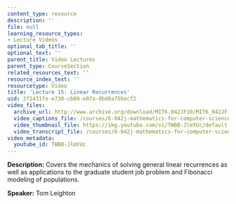 ```yaml
---
content_type: resource
description: ''
file: null
learning_resource_types:
- Lecture Videos
optional_tab_title: ''
optional_text: ''
parent_title: Video Lectures
parent_type: CourseSection
related_resources_text: ''
resource_index_text: ''
resourcetype: Video
title: 'Lecture 15: Linear Recurrences'
uid: 2f2431fe-e730-cb09-e8fa-0bd8a756ecf2
video_files:
  archive_url: http://www.archive.org/download/MIT6.042JF10/MIT6_042JF10_lec15_300k.mp4
  video_captions_file: /courses/6-042j-mathematics-for-computer-science-fall-2010/d8296a895afb5ff49740b12fe2aadd68_TWBB-JlmYUc.vtt
  video_thumbnail_file: https://img.youtube.com/vi/TWBB-JlmYUc/default.jpg
  video_transcript_file: /courses/6-042j-mathematics-for-computer-science-fall-2010/eb8fc3c5ca462d307112e4fcedda39da_TWBB-JlmYUc.pdf
video_metadata:
  youtube_id: TWBB-JlmYUc
---
```


**Description:** Covers the mechanics of solving general linear recurrences as well as applications to the graduate student job problem and Fibonacci modeling of populations.

**Speaker:** Tom Leighton